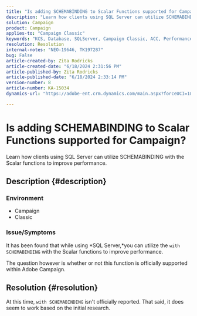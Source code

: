 ```yaml
---
title: "Is adding SCHEMABINDING to Scalar Functions supported for Campaign?"
description: "Learn how clients using SQL Server can utilize SCHEMABINDING with the Scalar functions to improve performance."
solution: Campaign
product: Campaign
applies-to: "Campaign Classic"
keywords: "KCS, Database, SQLServer, Campaign Classic, ACC, Performance"
resolution: Resolution
internal-notes: "NEO-19646, TK197287"
bug: False
article-created-by: Zita Rodricks
article-created-date: "6/18/2024 2:31:56 PM"
article-published-by: Zita Rodricks
article-published-date: "6/18/2024 2:33:14 PM"
version-number: 8
article-number: KA-15034
dynamics-url: "https://adobe-ent.crm.dynamics.com/main.aspx?forceUCI=1&pagetype=entityrecord&etn=knowledgearticle&id=74c68180-7f2d-ef11-840a-002248084fbb"

---
```

# Is adding SCHEMABINDING to Scalar Functions supported for Campaign?


Learn how clients using SQL Server can utilize SCHEMABINDING with the Scalar functions to improve performance.

## Description {#description}


### <b>Environment</b>

- Campaign
- Classic


### <b>Issue/Symptoms</b>

It has been found that while using *SQL Server,*you can utilize the `with SCHEMABINDING` with the Scalar functions to improve performance.

The question however is whether or not this function is officially supported within Adobe Campaign.


## Resolution {#resolution}


At this time, `with SCHEMABINDING` isn't officially reported. That said, it does seem to work based on the initial research.
